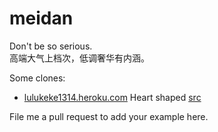 meidan
======

Don't be so serious.  
高端大气上档次，低调奢华有内涵。

Some clones:   
* <a href=lulukeke1314.heroku.com> lulukeke1314.heroku.com</a>  Heart shaped <a href=https://github.com/gaohao/lalala> src </a>

File me a pull request to add your example here.  
